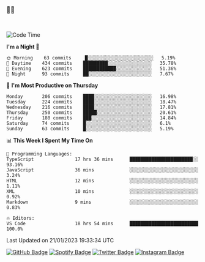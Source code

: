 ### 🤙🍺

<!-- <a href="https://github-readme-stats.vercel.app/api?username=hzak2xx&count_private=true&show_icons=true&theme=dracula">
  <img align="center" src="https://github-readme-stats.vercel.app/api?username=hzak2xx&count_private=true&show_icons=true&theme=dracula" />
</a>
</br> -->
</br>

<!--START_SECTION:waka-->
![Code Time](http://img.shields.io/badge/Code%20Time-2%2C130%20hrs%2054%20mins-blue)

**I'm a Night 🦉** 

```text
🌞 Morning    63 commits     █░░░░░░░░░░░░░░░░░░░░░░░░   5.19% 
🌆 Daytime    434 commits    █████████░░░░░░░░░░░░░░░░   35.78% 
🌃 Evening    623 commits    ████████████░░░░░░░░░░░░░   51.36% 
🌙 Night      93 commits     ██░░░░░░░░░░░░░░░░░░░░░░░   7.67%

```
📅 **I'm Most Productive on Thursday** 

```text
Monday       206 commits    ████░░░░░░░░░░░░░░░░░░░░░   16.98% 
Tuesday      224 commits    ████░░░░░░░░░░░░░░░░░░░░░   18.47% 
Wednesday    216 commits    ████░░░░░░░░░░░░░░░░░░░░░   17.81% 
Thursday     250 commits    █████░░░░░░░░░░░░░░░░░░░░   20.61% 
Friday       180 commits    ███░░░░░░░░░░░░░░░░░░░░░░   14.84% 
Saturday     74 commits     █░░░░░░░░░░░░░░░░░░░░░░░░   6.1% 
Sunday       63 commits     █░░░░░░░░░░░░░░░░░░░░░░░░   5.19%

```


📊 **This Week I Spent My Time On** 

```text
💬 Programming Languages: 
TypeScript               17 hrs 36 mins      ███████████████████████░░   93.16% 
JavaScript               36 mins             ░░░░░░░░░░░░░░░░░░░░░░░░░   3.24% 
HTML                     12 mins             ░░░░░░░░░░░░░░░░░░░░░░░░░   1.11% 
XML                      10 mins             ░░░░░░░░░░░░░░░░░░░░░░░░░   0.92% 
Markdown                 9 mins              ░░░░░░░░░░░░░░░░░░░░░░░░░   0.83%

🔥 Editors: 
VS Code                  18 hrs 54 mins      █████████████████████████   100.0%

```


 Last Updated on 21/01/2023 19:33:34 UTC
<!--END_SECTION:waka-->

[![GitHub Badge](https://img.shields.io/badge/GitHub-100000?style=for-the-badge&logo=github&logoColor=white)](https://github.com/hzak2xx)
[![Spotify Badge](https://img.shields.io/badge/Spotify-1ED760?&style=for-the-badge&logo=spotify&logoColor=white)](https://open.spotify.com/user/uf90s6sbbh75a1mt44clkhkvf)
[![Twitter Badge](https://img.shields.io/badge/Twitter-1DA1F2?style=for-the-badge&logo=twitter&logoColor=white)](https://twitter.com/hzak2xx)
[![Instagram Badge](https://img.shields.io/badge/Instagram-E4405F?style=for-the-badge&logo=instagram&logoColor=white)](https://www.instagram.com/hzak2xx/)
